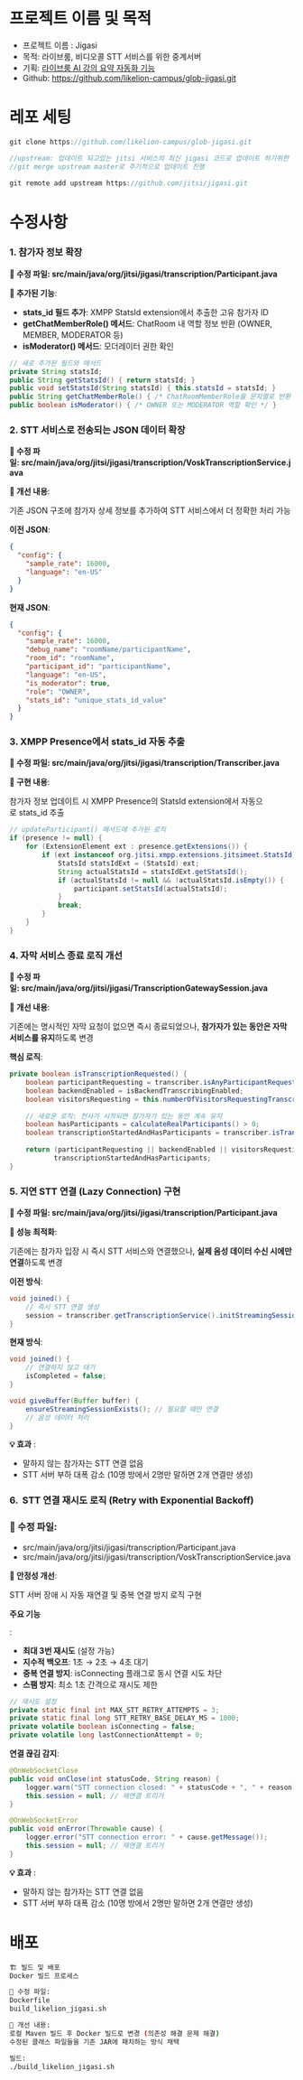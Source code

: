 # 프로젝트 이름 및 목적

- 프로젝트 이름 : Jigasi
- 목적: 라이브룸, 비디오콜 STT 서비스를 위한 중계서버
- 기획: [라이브룸 AI 강의 요약 자동화 기능](https://www.notion.so/AI-27344860a4f480c5b970d46a243441c1?pvs=21)
- Github: https://github.com/likelion-campus/glob-jigasi.git

# 레포 세팅

```jsx
git clone https://github.com/likelion-campus/glob-jigasi.git

//upstream: 업데이트 되고있는 jitsi 서비스의 최신 jigasi 코드로 업데이트 하기위한 레포
//git merge upstream master로 주기적으로 업데이트 진행

git remote add upstream https://github.com/jitsi/jigasi.git
```

# 수정사항

### **1. 참가자 정보 확장**

**📁 수정 파일: src/main/java/org/jitsi/jigasi/transcription/Participant.java**

**🔧 추가된 기능**:

- **stats_id 필드 추가**: XMPP StatsId extension에서 추출한 고유 참가자 ID
- **getChatMemberRole() 메서드**: ChatRoom 내 역할 정보 반환 (OWNER, MEMBER, MODERATOR 등)
- **isModerator() 메서드**: 모더레이터 권한 확인

```java
// 새로 추가된 필드와 메서드
private String statsId;
public String getStatsId() { return statsId; }
public void setStatsId(String statsId) { this.statsId = statsId; }
public String getChatMemberRole() { /* ChatRoomMemberRole을 문자열로 반환 */ }
public boolean isModerator() { /* OWNER 또는 MODERATOR 역할 확인 */ }
```

### **2. STT 서비스로 전송되는 JSON 데이터 확장**

**📁 수정 파일: src/main/java/org/jitsi/jigasi/transcription/VoskTranscriptionService.java**

**🔧 개선 내용**:

기존 JSON 구조에 참가자 상세 정보를 추가하여 STT 서비스에서 더 정확한 처리 가능

**이전 JSON**:

```json
{
  "config": {
    "sample_rate": 16000,
    "language": "en-US"
  }
}
```

**현재 JSON**:

```json
{
  "config": {
    "sample_rate": 16000,
    "debug_name": "roomName/participantName",
    "room_id": "roomName",
    "participant_id": "participantName",
    "language": "en-US",
    "is_moderator": true,
    "role": "OWNER",
    "stats_id": "unique_stats_id_value"
  }
}
```

### **3. XMPP Presence에서 stats_id 자동 추출**

**📁 수정 파일: src/main/java/org/jitsi/jigasi/transcription/Transcriber.java**

**🔧 구현 내용**:

참가자 정보 업데이트 시 XMPP Presence의 StatsId extension에서 자동으로 stats_id 추출

```java
// updateParticipant() 메서드에 추가된 로직
if (presence != null) {
    for (ExtensionElement ext : presence.getExtensions()) {
        if (ext instanceof org.jitsi.xmpp.extensions.jitsimeet.StatsId) {
            StatsId statsIdExt = (StatsId) ext;
            String actualStatsId = statsIdExt.getStatsId();
            if (actualStatsId != null && !actualStatsId.isEmpty()) {
                participant.setStatsId(actualStatsId);
            }
            break;
        }
    }
}
```

### **4. 자막 서비스 종료 로직 개선**

**📁 수정 파일: src/main/java/org/jitsi/jigasi/TranscriptionGatewaySession.java**

**🔧 개선 내용**:

기존에는 명시적인 자막 요청이 없으면 즉시 종료되었으나, **참가자가 있는 동안은 자막 서비스를 유지**하도록 변경

**핵심 로직**:

```java
private boolean isTranscriptionRequested() {
    boolean participantRequesting = transcriber.isAnyParticipantRequestingTranscription();
    boolean backendEnabled = isBackendTranscribingEnabled;
    boolean visitorsRequesting = this.numberOfVisitorsRequestingTranscription > 0;
    
    // 새로운 로직: 전사가 시작되면 참가자가 있는 동안 계속 유지
    boolean hasParticipants = calculateRealParticipants() > 0;
    boolean transcriptionStartedAndHasParticipants = transcriber.isTranscribing() && hasParticipants;
    
    return (participantRequesting || backendEnabled || visitorsRequesting) || 
           transcriptionStartedAndHasParticipants;
}
```

### **5. 지연 STT 연결 (Lazy Connection) 구현**

**📁 수정 파일: src/main/java/org/jitsi/jigasi/transcription/Participant.java**

**🔧 성능 최적화**:

기존에는 참가자 입장 시 즉시 STT 서비스와 연결했으나, **실제 음성 데이터 수신 시에만 연결**하도록 변경

**이전 방식**:

```java
void joined() {
    // 즉시 STT 연결 생성
    session = transcriber.getTranscriptionService().initStreamingSession(this);
}
```

**현재 방식**:

```java
void joined() {
    // 연결하지 않고 대기
    isCompleted = false;
}

void giveBuffer(Buffer buffer) {
    ensureStreamingSessionExists(); // 필요할 때만 연결
    // 음성 데이터 처리
}
```

**💡 효과** :

- 말하지 않는 참가자는 STT 연결 없음
- STT 서버 부하 대폭 감소 (10명 방에서 2명만 말하면 2개 연결만 생성)

### **6.  STT 연결 재시도 로직 (Retry with Exponential Backoff)**

### **📁 수정 파일**:

- src/main/java/org/jitsi/jigasi/transcription/Participant.java
- src/main/java/org/jitsi/jigasi/transcription/VoskTranscriptionService.java

**🔧 안정성 개선**:

STT 서버 장애 시 자동 재연결 및 중복 연결 방지 로직 구현

**주요 기능**

:

- **최대 3번 재시도** (설정 가능)
- **지수적 백오프**: 1초 → 2초 → 4초 대기
- **중복 연결 방지**: isConnecting 플래그로 동시 연결 시도 차단
- **스팸 방지**: 최소 1초 간격으로 재시도 제한

```java
// 재시도 설정
private static final int MAX_STT_RETRY_ATTEMPTS = 3;
private static final long STT_RETRY_BASE_DELAY_MS = 1000;
private volatile boolean isConnecting = false;
private volatile long lastConnectionAttempt = 0;
```

**연결 끊김 감지**:

```java
@OnWebSocketClose
public void onClose(int statusCode, String reason) {
    logger.warn("STT connection closed: " + statusCode + ", " + reason);
    this.session = null; // 재연결 트리거
}

@OnWebSocketError  
public void onError(Throwable cause) {
    logger.error("STT connection error: " + cause.getMessage());
    this.session = null; // 재연결 트리거
}
```

**💡 효과** :

- 말하지 않는 참가자는 STT 연결 없음
- STT 서버 부하 대폭 감소 (10명 방에서 2명만 말하면 2개 연결만 생성)

# 배포

```bash
🏗️ 빌드 및 배포
Docker 빌드 프로세스

📁 수정 파일:
Dockerfile
build_likelion_jigasi.sh

🔧 개선 내용:
로컬 Maven 빌드 후 Docker 빌드로 변경 (의존성 해결 문제 해결)
수정된 클래스 파일들을 기존 JAR에 패치하는 방식 채택

빌드:
./build_likelion_jigasi.sh
```
